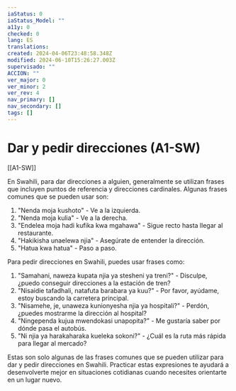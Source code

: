 ```yaml
---
iaStatus: 0
iaStatus_Model: ""
a11y: 0
checked: 0
lang: ES
translations: 
created: 2024-04-06T23:48:58.348Z
modified: 2024-06-10T15:26:27.003Z
supervisado: ""
ACCION: ""
ver_major: 0
ver_minor: 2
ver_rev: 4
nav_primary: []
nav_secondary: []
tags: []
---
```

# Dar y pedir direcciones (A1-SW)

[[A1-SW]]

En Swahili, para dar direcciones a alguien, generalmente se utilizan frases que incluyen puntos de referencia y direcciones cardinales. Algunas frases comunes que se pueden usar son:

1. "Nenda moja kushoto" - Ve a la izquierda.
2. "Nenda moja kulia" - Ve a la derecha.
3. "Endelea moja hadi kufika kwa mgahawa" - Sigue recto hasta llegar al restaurante.
4. "Hakikisha unaelewa njia" - Asegúrate de entender la dirección.
5. "Hatua kwa hatua" - Paso a paso.

Para pedir direcciones en Swahili, puedes usar frases como:

1. "Samahani, naweza kupata njia ya stesheni ya treni?" - Disculpe, ¿puedo conseguir direcciones a la estación de tren?
2. "Nisaidie tafadhali, natafuta barabara ya kuu?" - Por favor, ayúdame, estoy buscando la carretera principal.
3. "Nisamehe, je, unaweza kunionyesha njia ya hospitali?" - Perdón, ¿puedes mostrarme la dirección al hospital?
4. "Ningependa kujua mwendokasi unapopita?" - Me gustaría saber por dónde pasa el autobús.
5. "Ni njia ya harakaharaka kueleka sokoni?" - ¿Cuál es la ruta más rápida para llegar al mercado?

Estas son solo algunas de las frases comunes que se pueden utilizar para dar y pedir direcciones en Swahili. Practicar estas expresiones te ayudará a desenvolverte mejor en situaciones cotidianas cuando necesites orientarte en un lugar nuevo.
